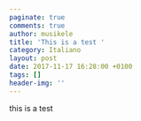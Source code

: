 ```yaml
---
paginate: true
comments: true
author: musikele
title: 'This is a test '
category: Italiano
layout: post
date: 2017-11-17 16:28:00 +0100
tags: []
header-img: ''
---
```

this is a test